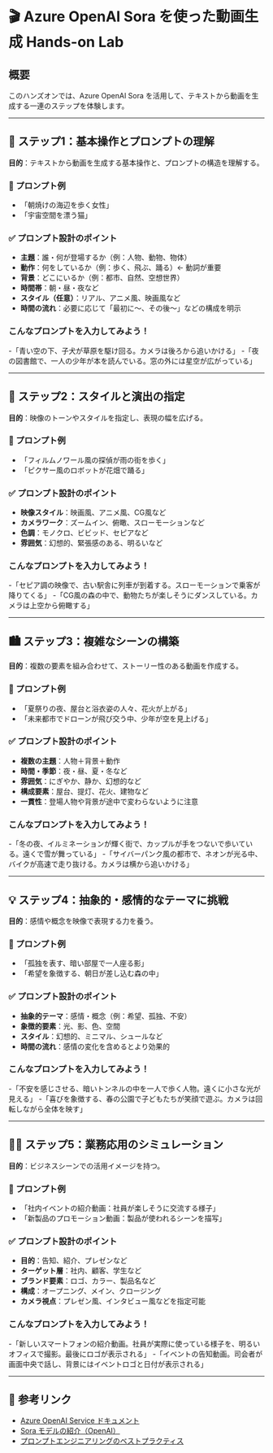 
# 🎬 Azure OpenAI Sora を使った動画生成 Hands-on Lab

## 概要

このハンズオンでは、Azure OpenAI Sora を活用して、テキストから動画を生成する一連のステップを体験します。

---

## 🧭 ステップ1：基本操作とプロンプトの理解

**目的**：テキストから動画を生成する基本操作と、プロンプトの構造を理解する。

### 🎯 プロンプト例
- 「朝焼けの海辺を歩く女性」
- 「宇宙空間を漂う猫」

### ✅ プロンプト設計のポイント
- **主題**：誰・何が登場するか（例：人物、動物、物体）
- **動作**：何をしているか（例：歩く、飛ぶ、踊る）← 動詞が重要
- **背景**：どこにいるか（例：都市、自然、空想世界）
- **時間帯**：朝・昼・夜など
- **スタイル（任意）**：リアル、アニメ風、映画風など
- **時間の流れ**：必要に応じて「最初に〜、その後〜」などの構成を明示

### こんなプロンプトを入力してみよう！
-「青い空の下、子犬が草原を駆け回る。カメラは後ろから追いかける」
-「夜の図書館で、一人の少年が本を読んでいる。窓の外には星空が広がっている」

---

## 🎨 ステップ2：スタイルと演出の指定

**目的**：映像のトーンやスタイルを指定し、表現の幅を広げる。

### 🎯 プロンプト例
- 「フィルムノワール風の探偵が雨の街を歩く」
- 「ピクサー風のロボットが花畑で踊る」

### ✅ プロンプト設計のポイント
- **映像スタイル**：映画風、アニメ風、CG風など
- **カメラワーク**：ズームイン、俯瞰、スローモーションなど
- **色調**：モノクロ、ビビッド、セピアなど
- **雰囲気**：幻想的、緊張感のある、明るいなど

### こんなプロンプトを入力してみよう！
-「セピア調の映像で、古い駅舎に列車が到着する。スローモーションで乗客が降りてくる」
-「CG風の森の中で、動物たちが楽しそうにダンスしている。カメラは上空から俯瞰する」

---

## 🏙️ ステップ3：複雑なシーンの構築

**目的**：複数の要素を組み合わせて、ストーリー性のある動画を作成する。

### 🎯 プロンプト例
- 「夏祭りの夜、屋台と浴衣姿の人々、花火が上がる」
- 「未来都市でドローンが飛び交う中、少年が空を見上げる」

### ✅ プロンプト設計のポイント
- **複数の主題**：人物＋背景＋動作
- **時間・季節**：夜・昼、夏・冬など
- **雰囲気**：にぎやか、静か、幻想的など
- **構成要素**：屋台、提灯、花火、建物など
- **一貫性**：登場人物や背景が途中で変わらないように注意

### こんなプロンプトを入力してみよう！
-「冬の夜、イルミネーションが輝く街で、カップルが手をつないで歩いている。遠くで雪が舞っている」
-「サイバーパンク風の都市で、ネオンが光る中、バイクが高速で走り抜ける。カメラは横から追いかける」

---

## 💡 ステップ4：抽象的・感情的なテーマに挑戦

**目的**：感情や概念を映像で表現する力を養う。

### 🎯 プロンプト例
- 「孤独を表す、暗い部屋で一人座る影」
- 「希望を象徴する、朝日が差し込む森の中」

### ✅ プロンプト設計のポイント
- **抽象的テーマ**：感情・概念（例：希望、孤独、不安）
- **象徴的要素**：光、影、色、空間
- **スタイル**：幻想的、ミニマル、シュールなど
- **時間の流れ**：感情の変化を含めるとより効果的

### こんなプロンプトを入力してみよう！
-「不安を感じさせる、暗いトンネルの中を一人で歩く人物。遠くに小さな光が見える」
-「喜びを象徴する、春の公園で子どもたちが笑顔で遊ぶ。カメラは回転しながら全体を映す」

---

## 🧑‍💼 ステップ5：業務応用のシミュレーション

**目的**：ビジネスシーンでの活用イメージを持つ。

### 🎯 プロンプト例
- 「社内イベントの紹介動画：社員が楽しそうに交流する様子」
- 「新製品のプロモーション動画：製品が使われるシーンを描写」

### ✅ プロンプト設計のポイント
- **目的**：告知、紹介、プレゼンなど
- **ターゲット層**：社内、顧客、学生など
- **ブランド要素**：ロゴ、カラー、製品名など
- **構成**：オープニング、メイン、クロージング
- **カメラ視点**：プレゼン風、インタビュー風などを指定可能

### こんなプロンプトを入力してみよう！
-「新しいスマートフォンの紹介動画。社員が実際に使っている様子を、明るいオフィスで撮影。最後にロゴが表示される」
-「イベントの告知動画。司会者が画面中央で話し、背景にはイベントロゴと日付が表示される」

---

## 🚀 参考リンク

- [Azure OpenAI Service ドキュメント](https://learn.microsoft.com/ja-jp/azure/cognitive-services/openai/)
- [Sora モデルの紹介（OpenAI）](https://openai.com/sora)
- [プロンプトエンジニアリングのベストプラクティス](https://learn.microsoft.com/ja-jp/azure/cognitive-services/openai/how-to/prompt-engineering)

